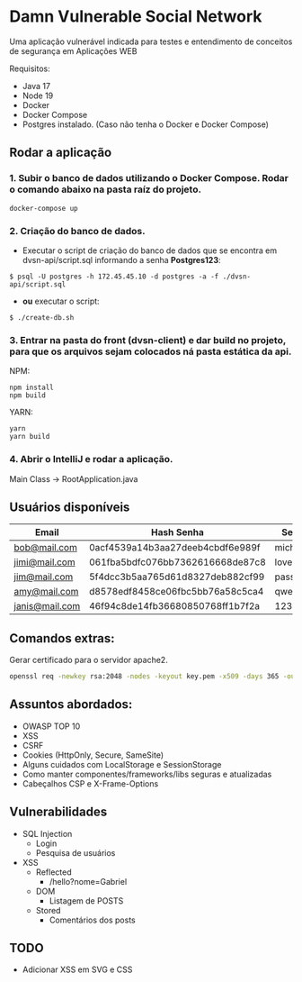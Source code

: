 # Damn Vulnerable Social Network

Uma aplicação vulnerável indicada para testes e entendimento de conceitos de segurança em Aplicações WEB

Requisitos:
- Java 17
- Node 19
- Docker
- Docker Compose
- Postgres instalado. (Caso não tenha o Docker e Docker Compose)

## Rodar a aplicação

### 1. Subir o banco de dados utilizando o Docker Compose. Rodar o comando abaixo na pasta raíz do projeto.
```
docker-compose up
```

### 2. Criação do banco de dados.

- Executar o script de criação do banco de dados que se encontra em dvsn-api/script.sql informando a senha **Postgres123**:

```
$ psql -U postgres -h 172.45.45.10 -d postgres -a -f ./dvsn-api/script.sql
```
- **ou** executar o script:
```
$ ./create-db.sh
```

### 3. Entrar na pasta do front (dvsn-client) e dar build no projeto, para que os arquivos sejam colocados ná pasta estática da api.

NPM:
```
npm install
npm build
```
YARN:
```
yarn
yarn build
```

### 4. Abrir o IntelliJ e rodar a aplicação.
Main Class -> RootApplication.java

## Usuários disponíveis
|Email|Hash Senha|Senha|Admin|
|-|-|-|-|
|bob@mail.com|0acf4539a14b3aa27deeb4cbdf6e989f|michael|Sim|
|jimi@mail.com|061fba5bdfc076bb7362616668de87c8|lovely|Não|
|jim@mail.com|5f4dcc3b5aa765d61d8327deb882cf99|password|Não|
|amy@mail.com|d8578edf8458ce06fbc5bb76a58c5ca4|qwerty|Não|
|janis@mail.com|46f94c8de14fb36680850768ff1b7f2a|123qwe|Não|

## Comandos extras:
Gerar certificado para o servidor apache2.
```sh
openssl req -newkey rsa:2048 -nodes -keyout key.pem -x509 -days 365 -out certificate.pem
```

## Assuntos abordados:

- OWASP TOP 10
- XSS
- CSRF
- Cookies (HttpOnly, Secure, SameSite)
- Alguns cuidados com LocalStorage e SessionStorage
- Como manter componentes/frameworks/libs seguras e atualizadas
- Cabeçalhos CSP e X-Frame-Options

## Vulnerabilidades
- SQL Injection
    - Login
    - Pesquisa de usuários
- XSS
    - Reflected
        - /hello?nome=Gabriel
    - DOM
        - Listagem de POSTS
    - Stored
        - Comentários dos posts

## TODO
- Adicionar XSS em SVG e CSS
